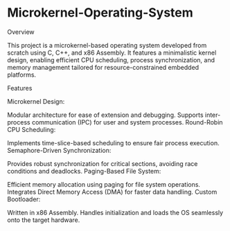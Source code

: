 # Microkernel-Operating-System



Overview


This project is a microkernel-based operating system developed from scratch using C, C++, and x86 Assembly. It features a minimalistic kernel design, enabling efficient CPU scheduling, process synchronization, and memory management tailored for resource-constrained embedded platforms.

Features


Microkernel Design:



Modular architecture for ease of extension and debugging.
Supports inter-process communication (IPC) for user and system processes.
Round-Robin CPU Scheduling:

Implements time-slice-based scheduling to ensure fair process execution.
Semaphore-Driven Synchronization:

Provides robust synchronization for critical sections, avoiding race conditions and deadlocks.
Paging-Based File System:

Efficient memory allocation using paging for file system operations.
Integrates Direct Memory Access (DMA) for faster data handling.
Custom Bootloader:

Written in x86 Assembly.
Handles initialization and loads the OS seamlessly onto the target hardware.
